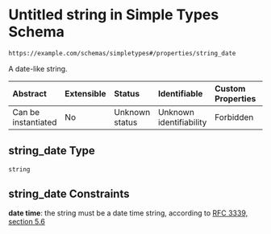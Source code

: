 # Untitled string in Simple Types Schema

```txt
https://example.com/schemas/simpletypes#/properties/string_date
```

A date-like string.

| Abstract            | Extensible | Status         | Identifiable            | Custom Properties | Additional Properties | Access Restrictions | Defined In                                                                                      |
| :------------------ | :--------- | :------------- | :---------------------- | :---------------- | :-------------------- | :------------------ | :---------------------------------------------------------------------------------------------- |
| Can be instantiated | No         | Unknown status | Unknown identifiability | Forbidden         | Allowed               | none                | [simpletypes.schema.json*](../generated-schemas/simpletypes.schema.json "open original schema") |

## string_date Type

`string`

## string_date Constraints

**date time**: the string must be a date time string, according to [RFC 3339, section 5.6](https://tools.ietf.org/html/rfc3339 "check the specification")

